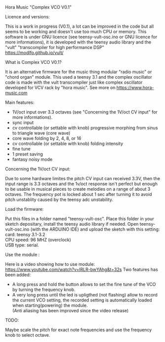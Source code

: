 Hora Music "Complex VCO V0.1" 

Licence and versions: 

This is a work in progress (V0.1), a lot can be improved in the code but all seems to be working and doesn't use too much CPU or memory.
This software is under GNU licence (see teensy-vult-osc.ino or GNU licence for more informations), it is developed with the teensy audio library and the "vult" "transcompiler for high performance DSP" 
https://modlfo.github.io/vult/


What is Complex VCO V0.1?

It is an alternative firmware for the music thing modular "radio music" or "chord organ" module.
This used a teensy 3.1 and the complex oscillator code is made with the vult transcompiler just like complex oscillator developed for VCV rack by "hora music". See more on https://www.hora-music.com


Main features:

- 1V/oct input over 3.3 octaves (see "Concerning the 1V/oct CV input" for more informations).
- sync input
- cv controllable (or settable with knob) progressive morphing from sinus to triangle wave (core wave)
- core wave folding by 2, 4, 8, or 16
- cv controllable (or settable with knob) folding intensity
- fine tune
- 1 preset saving
- fantasy noisy mode

Concerning the 1V/oct CV input:

Due to some hardware limites the pitch CV input can received 3.3V, then the input range is 3.3 octaves and the 1v/oct response isn't perfect but enough to be usable in musical pieces to create melodies on a range of about 3 octaves. 
The frequency pot is locked about 1 sec after turning it to avoid pitch unstablity caused by
the teensy adc unstability.


Load the firmware: 

Put this files in a folder named "teensy-vult-osc".
Place this folder in your sketch depositary, install the teensy audio library if needed.
Open teensy-vult-osc.ino (with the ARDUINO IDE) and upload the sketch with this setting: 
card: teensy 3.1-3.2    
CPU speed: 96 MHZ (overclock)    
USB type: serial.


Use the module : 

Here is a video showing how to use module:
https://www.youtube.com/watch?v=IRLR-bwYAhg&t=32s
Two features has been added:
- A long press and hold the button allows to set the fine tune of the VCO by turning the frequency knob.
- A very long press until the led is upligthed (not flashing) allow to record the current VCO setting, the recorded setting is automatically loaded when starting(powering) the module.  
(Anti aliasing has been improved since the video release)


TODO: 

Maybe scale the pitch for exact note frequencies and use the frequency knob to select octave.

